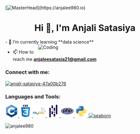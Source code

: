 [![MasterHead]([https://1.bp.blogspot.com/-7A4WynwLsM...]([https://www.google.com/search?q=linkedin+banner+for+data+scientist&rlz=1C1UEAD_enIN932IN932&oq=baner+for+data+s&aqs=chrome.1.69i57j0i22i30j0i390i512i650l4.5114j0j7&sourceid=chrome&ie=UTF-8#imgrc=eBm1fh3c6gM7uM&imgdii=NVUt_7SVaevE1M](https://img.freepik.com/premium-photo/business-data-financial-figures-visualiser-graphic_31965-22514.jpg)))](https://anjalee980.io)
<h1 align="center">Hi 👋, I'm Anjali Satasiya</h1>
- 🌱 I’m currently learning **data science**
<img align="right" alt="Coding" width="400" src="https://i.pinimg.com/originals/e4/26/70/e426702edf874b181aced1e2fa5c6cde.gif">

- 📫 How to reach me **anjaleesatasia21@gmail.com**

<h3 align="left">Connect with me:</h3>
<p align="left">
<a href="https://linkedin.com/in/anjali-satasiya-47a00b276" target="blank"><img align="center" src="https://raw.githubusercontent.com/rahuldkjain/github-profile-readme-generator/master/src/images/icons/Social/linked-in-alt.svg" alt="anjali-satasiya-47a00b276" height="30" width="40" /></a>
</p>

<h3 align="left">Languages and Tools:</h3>
<p align="left"> <a href="https://www.w3schools.com/cpp/" target="_blank" rel="noreferrer"> <img src="https://raw.githubusercontent.com/devicons/devicon/master/icons/cplusplus/cplusplus-original.svg" alt="cplusplus" width="40" height="40"/> </a> <a href="https://www.w3schools.com/css/" target="_blank" rel="noreferrer"> <img src="https://raw.githubusercontent.com/devicons/devicon/master/icons/css3/css3-original-wordmark.svg" alt="css3" width="40" height="40"/> </a> <a href="https://www.mysql.com/" target="_blank" rel="noreferrer"> <img src="https://raw.githubusercontent.com/devicons/devicon/master/icons/mysql/mysql-original-wordmark.svg" alt="mysql" width="40" height="40"/> </a> <a href="https://pandas.pydata.org/" target="_blank" rel="noreferrer"> <img src="https://raw.githubusercontent.com/devicons/devicon/2ae2a900d2f041da66e950e4d48052658d850630/icons/pandas/pandas-original.svg" alt="pandas" width="40" height="40"/> </a> <a href="https://www.php.net" target="_blank" rel="noreferrer"> <img src="https://raw.githubusercontent.com/devicons/devicon/master/icons/php/php-original.svg" alt="php" width="40" height="40"/> </a> <a href="https://www.python.org" target="_blank" rel="noreferrer"> <img src="https://raw.githubusercontent.com/devicons/devicon/master/icons/python/python-original.svg" alt="python" width="40" height="40"/> </a> <a href="https://seaborn.pydata.org/" target="_blank" rel="noreferrer"> <img src="https://seaborn.pydata.org/_images/logo-mark-lightbg.svg" alt="seaborn" width="40" height="40"/> </a> </p>

<p><img align="center" src="https://github-readme-stats.vercel.app/api/top-langs?username=anjalee980&show_icons=true&locale=en&layout=compact" alt="anjalee980" /></p>


